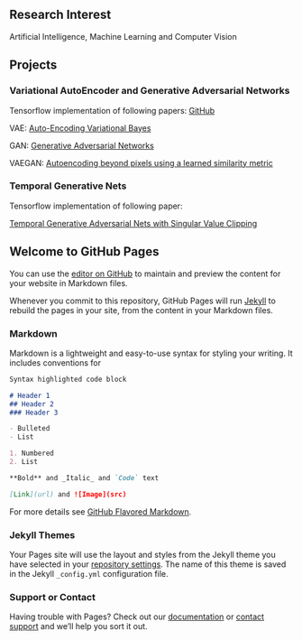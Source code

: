 ## Research Interest

Artificial Intelligence, Machine Learning and Computer Vision

## Projects

### Variational AutoEncoder and Generative Adversarial Networks

Tensorflow implementation of following papers: [GitHub](https://github.com/yuyingyeh/tensorflow-implementation-of-VAE-GAN-VAEGAN)

VAE: [Auto-Encoding Variational Bayes](https://arxiv.org/pdf/1312.6114.pdf)

GAN: [Generative Adversarial Networks](https://arxiv.org/pdf/1406.2661.pdf)

VAEGAN: [Autoencoding beyond pixels using a learned similarity metric](https://arxiv.org/pdf/1512.09300.pdf)

### Temporal Generative Nets

Tensorflow implementation of following paper:

[Temporal Generative Adversarial Nets with Singular Value Clipping](https://arxiv.org/pdf/1611.06624.pdf)


## Welcome to GitHub Pages

You can use the [editor on GitHub](https://github.com/yuyingyeh/yuyingyeh.github.io/edit/master/index.md) to maintain and preview the content for your website in Markdown files.

Whenever you commit to this repository, GitHub Pages will run [Jekyll](https://jekyllrb.com/) to rebuild the pages in your site, from the content in your Markdown files.

### Markdown

Markdown is a lightweight and easy-to-use syntax for styling your writing. It includes conventions for

```markdown
Syntax highlighted code block

# Header 1
## Header 2
### Header 3

- Bulleted
- List

1. Numbered
2. List

**Bold** and _Italic_ and `Code` text

[Link](url) and ![Image](src)
```

For more details see [GitHub Flavored Markdown](https://guides.github.com/features/mastering-markdown/).

### Jekyll Themes

Your Pages site will use the layout and styles from the Jekyll theme you have selected in your [repository settings](https://github.com/yuyingyeh/yuyingyeh.github.io/settings). The name of this theme is saved in the Jekyll `_config.yml` configuration file.

### Support or Contact

Having trouble with Pages? Check out our [documentation](https://help.github.com/categories/github-pages-basics/) or [contact support](https://github.com/contact) and we’ll help you sort it out.
